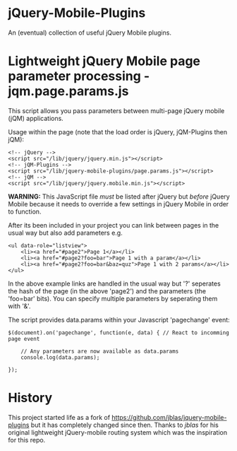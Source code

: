 jQuery-Mobile-Plugins
=====================
An (eventual) collection of useful jQuery Mobile plugins.


Lightweight jQuery Mobile page parameter processing - jqm.page.params.js
========================================================================
This script allows you pass parameters between multi-page jQuery mobile (jQM) applications.

Usage within the page (note that the load order is jQuery, jQM-Plugins then jQM):

	<!-- jQuery -->
	<script src="/lib/jquery/jquery.min.js"></script>
	<!-- jQM-Plugins -->
	<script src="/lib/jquery-mobile-plugins/page.params.js"></script>
	<!-- jQM -->
	<script src="/lib/jquery/jquery.mobile.min.js"></script>

**WARNING:** This JavaScript file _must_ be listed after jQuery but _before_ jQuery Mobile because it needs to override a few settings in jQuery Mobile in order to function.

After its been included in your project you can link between pages in the usual way but also add parameters e.g.

	<ul data-role="listview">
		<li><a href="#page2">Page 1</a></li>
		<li><a href="#page2?foo=bar">Page 1 with a param</a></li>
		<li><a href="#page2?foo=bar&baz=quz">Page 1 with 2 params</a></li>
	</ul>

In the above example links are handled in the usual way but '?' seperates the hash of the page (in the above 'page2') and the parameters (the 'foo=bar' bits). You can specify multiple parameters by seperating them with '&'.

The script provides data.params within your Javascript 'pagechange' event:

	$(document).on('pagechange', function(e, data) { // React to incomming page event

		// Any parameters are now available as data.params
		console.log(data.params);

	});


History
=======
This project started life as a fork of https://github.com/jblas/jquery-mobile-plugins but it has completely changed since then. Thanks to *jblas* for his original lightweight jQuery-mobile routing system which was the inspiration for this repo.
